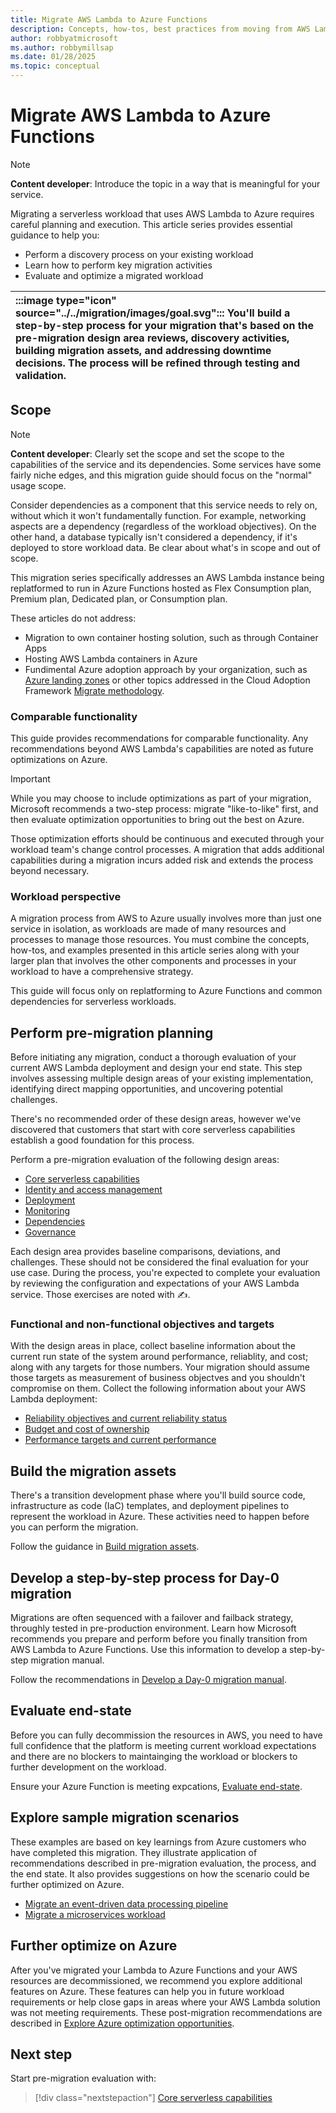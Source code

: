 ```yaml
---
title: Migrate AWS Lambda to Azure Functions
description: Concepts, how-tos, best practices from moving from AWS Lambda to Azure Functions.
author: robbyatmicrosoft
ms.author: robbymillsap
ms.date: 01/28/2025
ms.topic: conceptual
---
```


# Migrate AWS Lambda to Azure Functions

> [!NOTE]
> **Content developer**: Introduce the topic in a way that is meaningful for your service.

Migrating a serverless workload that uses AWS Lambda to Azure requires careful planning and execution. This article series provides essential guidance to help you:

- Perform a discovery process on your existing workload
- Learn how to perform key migration activities
- Evaluate and optimize a migrated workload

| :::image type="icon" source="../../migration/images/goal.svg"::: You'll build a step-by-step process for your migration that's based on the pre-migration design area reviews, discovery activities, building migration assets, and addressing downtime decisions. The process will be refined through testing and validation. |
| :-- |

## Scope

> [!NOTE]
> **Content developer**: Clearly set the scope and set the scope to the capabilities of the service and its dependencies. Some services have some fairly niche edges, and this migration guide should focus on the "normal" usage scope. 
>
> Consider dependencies as a component that this service needs to rely on, without which it won't fundamentally function. For example, networking aspects are a dependency (regardless of the workload objectives). On the other hand, a database typically isn't considered a dependency, if it's deployed to store workload data. Be clear about what's in scope and out of scope.

This migration series specifically addresses an AWS Lambda instance being replatformed to run in Azure Functions hosted as Flex Consumption plan, Premium plan, Dedicated plan, or Consumption plan.

These articles do not address:

- Migration to own container hosting solution, such as through Container Apps
- Hosting AWS Lambda containers in Azure
- Fundimental Azure adoption approach by your organization, such as [Azure landing zones](/azure/cloud-adoption-framework/ready/landing-zone/) or other topics addressed in the Cloud Adoption Framework [Migrate methodology](/azure/cloud-adoption-framework/migrate/).

### Comparable functionality

This guide provides recommendations for comparable functionality. Any recommendations beyond AWS Lambda's capabilities are noted as future optimizations on Azure.

> [!IMPORTANT]
> While you may choose to include optimizations as part of your migration, Microsoft recommends a two-step process: migrate "like-to-like" first, and then evaluate optimization opportunities to bring out the best on Azure. 
>
> Those optimization efforts should be continuous and executed through your workload team's change control processes. A migration that adds additional capabilities during a migration incurs added risk and extends the process beyond necessary.

### Workload perspective

A migration process from AWS to Azure usually involves more than just one service in isolation, as workloads are made of many resources and processes to manage those resources. You must combine the concepts, how-tos, and examples presented in this article series along with your larger plan that involves the other components and processes in your workload to have a comprehensive strategy. 

This guide will focus only on replatforming to Azure Functions and common dependencies for serverless workloads.

## Perform pre-migration planning

Before initiating any migration, conduct a thorough evaluation of your current AWS Lambda deployment and design your end state. This step involves assessing multiple design areas of your existing implementation, identifying direct mapping opportunities, and uncovering potential challenges. 

There's no recommended order of these design areas, however we've discovered that customers that start with core serverless capabilities establish a good foundation for this process.

Perform a pre-migration evaluation of the following design areas:

- [Core serverless capabilities](./capabilities.md)
- [Identity and access management](./identity-access-management.md)
- [Deployment](./deployment.md)
- [Monitoring](./monitoring.md)
- [Dependencies](./dependencies.md)
- [Governance](./governance.md)

Each design area provides baseline comparisons, deviations, and challenges. These should not be considered the final evaluation for your use case. During the process, you're expected to complete your evaluation by reviewing the configuration and expectations of your AWS Lambda service. Those exercises are noted with &#9997;.

### Functional and non-functional objectives and targets

With the design areas in place, collect baseline information about the current run state of the system around performance, reliablity, and cost; along with any targets for those numbers. Your migration should assume those targets as measurement of business objectves and you shouldn't compromise on them. Collect the following information about your AWS Lambda deployment:

- [Reliability objectives and current reliability status](./function-placeholder.md)
- [Budget and cost of ownership](./function-placeholder.md)
- [Performance targets and current performance](./function-placeholder.md)



## Build the migration assets

There's a transition development phase where you'll build source code, infrastructure as code (IaC) templates, and deployment pipelines to represent the workload in Azure. These activities need to happen before you can perform the migration.

Follow the guidance in [Build migration assets](./build-migration-assets.md).

## Develop a step-by-step process for Day-0 migration


Migrations are often sequenced with a failover and failback strategy, throughly tested in pre-production environment. Learn how Microsoft recommends you prepare and perform before you finally transition from AWS Lambda to Azure Functions. Use this information to develop a step-by-step migration manual.

Follow the recommendations in [Develop a Day-0 migration manual](./perform-migration.md).


## Evaluate end-state

Before you can fully decommission the resources in AWS, you need to have full confidence that the platform is meeting current workload expectations and there are no blockers to maintainging the workload or blockers to further development on the workload.

Ensure your Azure Function is meeting expcations, [Evaluate end-state](./post-migration-checklist.md).

## Explore sample migration scenarios

These examples are based on key learnings from Azure customers who have completed this migration. They illustrate application of recommendations described in pre-migration evaluation, the process, and the end state.  It also provides suggestions on how the scenario could be further optimized on Azure.

- [Migrate an event-driven data processing pipeline](./function-placeholder.md)
- [Migrate a microservices workload](./function-placeholder.md)

## Further optimize on Azure


After you've migrated your Lambda to Azure Functions and your AWS resources are decommissioned, we recommend you explore additional features on Azure. These features can help you in future workload requirements or help close gaps in areas where your AWS Lambda solution was not meeting requirements. These post-migration recommendations are described in [Explore Azure optimization opportunities](./function-placeholder.md).

## Next step


Start pre-migration evaluation with:

> [!div class="nextstepaction"]
> [Core serverless capabilities](./capabilities.md)
